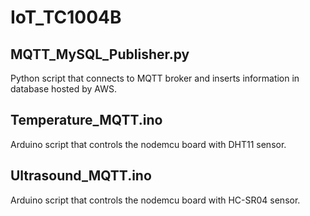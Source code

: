 # IoT_TC1004B

## MQTT_MySQL_Publisher.py
Python script that connects to MQTT broker and inserts information in database hosted by AWS.

## Temperature_MQTT.ino
Arduino script that controls the nodemcu board with DHT11 sensor.

## Ultrasound_MQTT.ino
Arduino script that controls the nodemcu board with HC-SR04 sensor.
